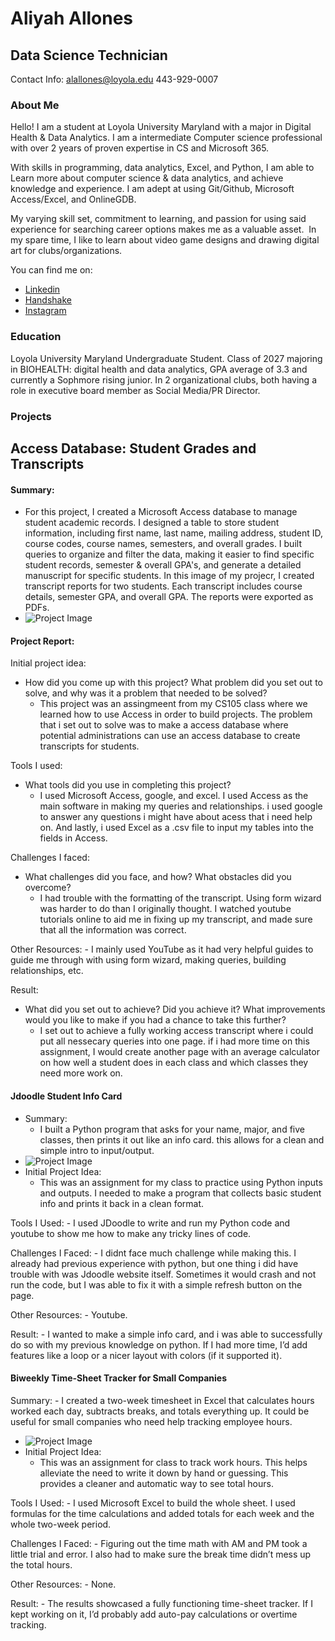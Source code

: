 # Aliyah Allones
## Data Science Technician
Contact Info: alallones@loyola.edu 443-929-0007
### About Me 
Hello! I am a student at Loyola University Maryland with a major in Digital Health & Data Analytics. I am a intermediate Computer science professional with over 2 years of proven expertise in CS and Microsoft 365. 

With skills in programming, data analytics, Excel, and Python, I am able to Learn more about computer science & data analytics, and achieve knowledge and experience. I am adept at using Git/Github, Microsoft Access/Excel, and OnlineGDB. 

My varying skill set, commitment to learning, and passion for using said experience for searching career options makes me as a valuable asset.  In my spare time, I like to learn about video game designs and drawing digital art for clubs/organizations. 

You can find me on:
- [Linkedin](linkedin.com/in/aliyah-allones-231652261)
- [Handshake](https://app.joinhandshake.com/profiles/bzwkqx)
- [Instagram](https://www.instagram.com/aliyahallones__/)

### Education 
Loyola University Maryland Undergraduate Student. Class of 2027 majoring in BIOHEALTH: digital health and data analytics, GPA average of 3.3 and currently a Sophmore rising junior. In 2 organizational clubs, both having a role in executive board member as Social Media/PR Director. 

### Projects

## Access Database: Student Grades and Transcripts
#### Summary:
 - For this project, I created a Microsoft Access database to manage student academic records. I designed a table to store student information, including first name, last name, mailing address, student ID, course codes, course names, semesters, and overall grades.
I built queries to organize and filter the data, making it easier to find specific student records, semester & overall GPA's, and generate a detailed manuscript for specific students.
In this image of my projecr, I created transcript reports for two students. Each transcript includes course details, semester GPA, and overall GPA. The reports were exported as PDFs.
 - ![Project Image](images/student-transcript.png)

#### Project Report:

 Initial project idea: 
- How did you come up with this project? What problem did you set out to solve, and why was it a problem that needed to be solved? 
    - This project was an assingmeent from my CS105 class where we learned how to use Access in order to build projects. The problem that i set out to solve was to make a access database where potential administrations can use an access database to create transcripts for students. 

Tools I used: 
- What tools did you use in completing this project? 
    - I used Microsoft Access, google, and excel. I used Access as the main software in making my queries and relationships. i used google to answer any questions i might have about acess that i need help on. And lastly, i used Excel as a .csv file to input my tables into the fields in Access. 

Challenges I faced:
- What challenges did you face, and how? What obstacles did you overcome? 
    - I had trouble with the formatting of the transcript. Using form wizard was harder to do than I originally thought. I watched youtube tutorials online to aid me in fixing up my transcript, and made sure that all the information was correct. 

Other Resources: 
    - I mainly used YouTube as it had very helpful guides to guide me through with using form wizard, making queries, building relationships, etc. 

Result:
- What did you set out to achieve? Did you achieve it? What improvements would you like to make if you had a chance to take this further? 
    - I set out to achieve a fully working access transcript where i could put all nessecary queries into one page. if i had more time on this assignment, I would create another page with an average calculator on how well a student does in each class and which classes they need more work on. 


#### Jdoodle Student Info Card
- Summary:
    - I built a Python program that asks for your name, major, and five classes, then prints it out like an info card. this allows for a clean and simple intro to input/output.
- ![Project Image](images/jdoodle-information-card.png)
- Initial Project Idea:
    - This was an assignment for my class to practice using Python inputs and outputs. I needed to make a program that collects basic student info and prints it back in a clean format.

Tools I Used:
    - I used JDoodle to write and run my Python code and youtube to show me how to make any tricky lines of code.

Challenges I Faced:
    - I didnt face much challenge while making this. I already had previous experience with python, but one thing i did have trouble with was Jdoodle website itself. Sometimes it would crash and not run the code, but I was able to fix it with a simple refresh button on the page. 

Other Resources:
    - Youtube.

Result:
    - I wanted to make a simple info card, and i was able to successfully do so with my previous knowledge on python. If I had more time, I’d add features like a loop or a nicer layout with colors (if it supported it).


#### Biweekly Time-Sheet Tracker for Small Companies

Summary:
    - I created a two-week timesheet in Excel that calculates hours worked each day, subtracts breaks, and totals everything up. It could be useful for small companies who need help tracking employee hours.
- ![Project Image](images/time-sheet.png)
- Initial Project Idea:
    - This was an assignment for class to track work hours. This helps alleviate the need to write it down by hand or guessing. This provides a cleaner and automatic way to see total hours.

Tools I Used:
    - I used Microsoft Excel to build the whole sheet. I used formulas for the time calculations and added totals for each week and the whole two-week period.

Challenges I Faced:
    - Figuring out the time math with AM and PM took a little trial and error. I also had to make sure the break time didn’t mess up the total hours.

Other Resources:
    - None.

Result:
    - The results showcased a fully functioning time-sheet tracker. If I kept working on it, I’d probably add auto-pay calculations or overtime tracking.
